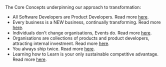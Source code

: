 The Core Concepts underpinning our approach to transformation:
+ All Software Developers are Product Developers. Read more [here](https://github.com/dromologue/ContinuousTransformation/blob/master/Core%20Essays/IOTAEssay.md).
+ Every business is a NEW business, continually transforming. Read more [here](https://github.com/dromologue/ContinuousTransformation/blob/master/Core%20Essays/ContinuousEconomy.md).
+ Individuals don't change organisations, Events do. Read more [here](https://github.com/dromologue/ContinuousTransformation/blob/master/Core%20Essays/ELSAEssay.md).
+ Organisations are collections of products and product developers, attracting internal investment. Read more [here](https://github.com/dromologue/ContinuousTransformation/blob/master/Core%20Essays/ProductOrg.md).
+ You always ship twice. Read more [here](https://github.com/dromologue/ContinuousTransformation/wiki/The-Two-Product-Principle).
+ Learning how to Learn is your only sustainable competitive advantage. Read more [here](http://devops.com/2016/05/30/learning-continuous-customer-economy/).

 
